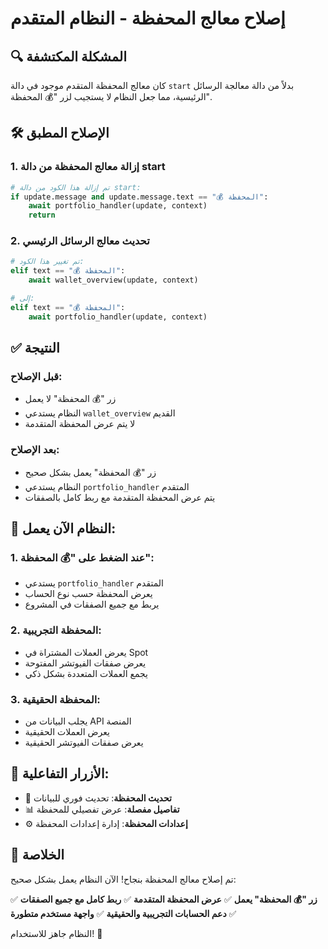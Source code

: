 # إصلاح معالج المحفظة - النظام المتقدم

## 🔍 المشكلة المكتشفة
كان معالج المحفظة المتقدم موجود في دالة `start` بدلاً من دالة معالجة الرسائل الرئيسية، مما جعل النظام لا يستجيب لزر "💰 المحفظة".

## 🛠️ الإصلاح المطبق

### 1. **إزالة معالج المحفظة من دالة start**
```python
# تم إزالة هذا الكود من دالة start:
if update.message and update.message.text == "💰 المحفظة":
    await portfolio_handler(update, context)
    return
```

### 2. **تحديث معالج الرسائل الرئيسي**
```python
# تم تغيير هذا الكود:
elif text == "💰 المحفظة":
    await wallet_overview(update, context)

# إلى:
elif text == "💰 المحفظة":
    await portfolio_handler(update, context)
```

## ✅ النتيجة

### قبل الإصلاح:
- زر "💰 المحفظة" لا يعمل
- النظام يستدعي `wallet_overview` القديم
- لا يتم عرض المحفظة المتقدمة

### بعد الإصلاح:
- زر "💰 المحفظة" يعمل بشكل صحيح
- النظام يستدعي `portfolio_handler` المتقدم
- يتم عرض المحفظة المتقدمة مع ربط كامل بالصفقات

## 🎯 النظام الآن يعمل:

### 1. **عند الضغط على "💰 المحفظة":**
- يستدعي `portfolio_handler` المتقدم
- يعرض المحفظة حسب نوع الحساب
- يربط مع جميع الصفقات في المشروع

### 2. **المحفظة التجريبية:**
- يعرض العملات المشتراة في Spot
- يعرض صفقات الفيوتشر المفتوحة
- يجمع العملات المتعددة بشكل ذكي

### 3. **المحفظة الحقيقية:**
- يجلب البيانات من API المنصة
- يعرض العملات الحقيقية
- يعرض صفقات الفيوتشر الحقيقية

## 🔧 الأزرار التفاعلية:
- 🔄 **تحديث المحفظة**: تحديث فوري للبيانات
- 📊 **تفاصيل مفصلة**: عرض تفصيلي للمحفظة
- ⚙️ **إعدادات المحفظة**: إدارة إعدادات المحفظة

## 🎉 الخلاصة

تم إصلاح معالج المحفظة بنجاح! الآن النظام يعمل بشكل صحيح:

✅ **زر "💰 المحفظة" يعمل**
✅ **عرض المحفظة المتقدمة**
✅ **ربط كامل مع جميع الصفقات**
✅ **دعم الحسابات التجريبية والحقيقية**
✅ **واجهة مستخدم متطورة**

النظام جاهز للاستخدام! 🚀
